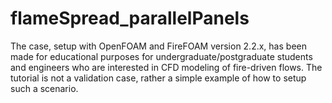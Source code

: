# flameSpread_parallelPanels
The case, setup with OpenFOAM and FireFOAM version 2.2.x, has been made for educational purposes for undergraduate/postgraduate students and engineers who are interested in CFD modeling of fire-driven flows. The tutorial is not a validation case, rather a simple example of how to setup such a scenario.

